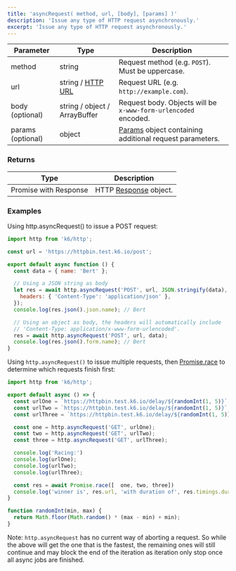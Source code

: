 ```yaml
---
title: 'asyncRequest( method, url, [body], [params] )'
description: 'Issue any type of HTTP request asynchronously.'
excerpt: 'Issue any type of HTTP request asynchronously.'
---
```


| Parameter         | Type                          | Description                                                                               |
| ----------------- | ----------------------------- | ----------------------------------------------------------------------------------------- |
| method            | string                        | Request method (e.g. `POST`). Must be uppercase.                         |
| url               | string / [HTTP URL](/javascript-api/k6-http/urlurl#returns) | Request URL (e.g. `http://example.com`).                                                  |
| body (optional)   | string / object / ArrayBuffer | Request body. Objects will be `x-www-form-urlencoded` encoded.                                    |
| params (optional) | object                        | [Params](/javascript-api/k6-http/params) object containing additional request parameters. |

### Returns

| Type     | Description                                               |
| -------- | --------------------------------------------------------- |
| Promise with Response | HTTP [Response](/javascript-api/k6-http/response) object. |

### Examples

Using http.asyncRequest() to issue a POST request:

<CodeGroup labels={[]}>

```javascript
import http from 'k6/http';

const url = 'https://httpbin.test.k6.io/post';

export default async function () {
  const data = { name: 'Bert' };

  // Using a JSON string as body
  let res = await http.asyncRequest('POST', url, JSON.stringify(data), {
    headers: { 'Content-Type': 'application/json' },
  });
  console.log(res.json().json.name); // Bert

  // Using an object as body, the headers will automatically include
  // 'Content-Type: application/x-www-form-urlencoded'.
  res = await http.asyncRequest('POST', url, data);
  console.log(res.json().form.name); // Bert
}
```

</CodeGroup>

Using  `http.asyncRequest()` to issue multiple requests, then [Promise.race](https://developer.mozilla.org/en-US/docs/Web/JavaScript/Reference/Global_Objects/Promise/race) to determine which requests finish first:

<CodeGroup labels={[]}>

```javascript
import http from 'k6/http';

export default async () => {
  const urlOne = `https://httpbin.test.k6.io/delay/${randomInt(1, 5)}`
  const urlTwo = `https://httpbin.test.k6.io/delay/${randomInt(1, 5)}`
  const urlThree = `https://httpbin.test.k6.io/delay/${randomInt(1, 5)}`

  const one = http.asyncRequest('GET', urlOne);
  const two = http.asyncRequest('GET', urlTwo);
  const three = http.asyncRequest('GET', urlThree);

  console.log('Racing:')
  console.log(urlOne);
  console.log(urlTwo);
  console.log(urlThree);

  const res = await Promise.race([  one, two, three])
  console.log('winner is', res.url, 'with duration of', res.timings.duration+'ms');
}

function randomInt(min, max) {
  return Math.floor(Math.random() * (max - min) + min);
}
```

Note: `http.asyncRequest` has no current way of aborting a request. So while the above will get the one that is the fastest, the remaining ones will still continue and may block the end of the iteration as iteration only stop once all async jobs are finished.

</CodeGroup>
